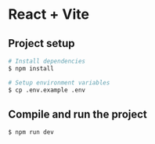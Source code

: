 # React + Vite

## Project setup

```bash
# Install dependencies
$ npm install

# Setup environment variables
$ cp .env.example .env
```

## Compile and run the project

```bash
$ npm run dev
```
